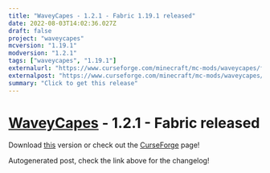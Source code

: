 ```yaml
---
title: "WaveyCapes - 1.2.1 - Fabric 1.19.1 released"
date: 2022-08-03T14:02:36.027Z
draft: false
project: "waveycapes"
mcversion: "1.19.1"
modversion: "1.2.1"
tags: ["waveycapes", "1.19.1"]
externalurl: "https://www.curseforge.com/minecraft/mc-mods/waveycapes/files/3914277"
externalpost: "https://www.curseforge.com/minecraft/mc-mods/waveycapes/files/3914277"
summary: "Click to get this release"
---
```

# [WaveyCapes](/project/waveycapes) - 1.2.1 - Fabric released
Download [this](https://www.curseforge.com/minecraft/mc-mods/waveycapes/files/3914277) version or check out the [CurseForge](https://www.curseforge.com/minecraft/mc-mods/waveycapes) page!

Autogenerated post, check the link above for the changelog!
